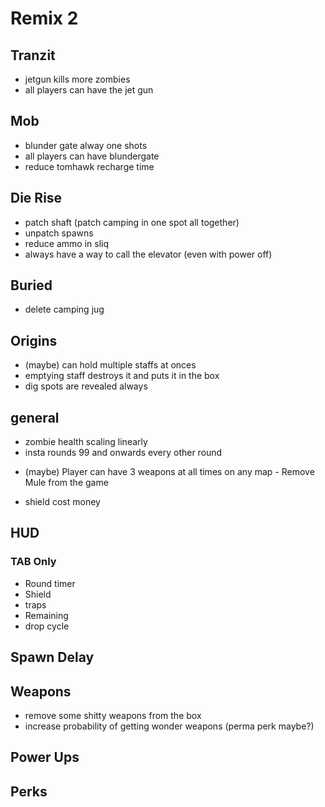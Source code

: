 # Remix 2

## Tranzit
*  jetgun kills more zombies
*  all players can have the jet gun

## Mob
* blunder gate alway one shots
* all players can have blundergate
* reduce tomhawk recharge time

## Die Rise
* patch shaft (patch camping in one spot all together)
* unpatch spawns
* reduce ammo in sliq
* always have a way to call the elevator (even with power off)

## Buried
* delete camping jug 

## Origins
* (maybe) can hold multiple staffs at onces 
* emptying staff destroys it and puts it in the box
* dig spots are revealed always
 
## general
* zombie health scaling linearly
* insta rounds 99 and onwards every other round
- (maybe) Player can have 3 weapons at all times on any map - Remove Mule from the game

* shield cost money

## HUD
### TAB Only
* Round timer
* Shield
* traps
* Remaining
* drop cycle

## Spawn Delay

## Weapons 
* remove some shitty weapons from the box
* increase probability of getting wonder weapons (perma perk maybe?)

## Power Ups 

## Perks



